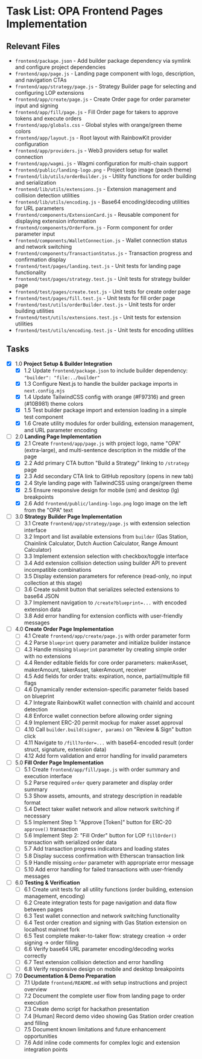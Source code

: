 # Task List: OPA Frontend Pages Implementation

## Relevant Files

- `frontend/package.json` - Add builder package dependency via symlink and configure project dependencies
- `frontend/app/page.js` - Landing page component with logo, description, and navigation CTAs
- `frontend/app/strategy/page.js` - Strategy Builder page for selecting and configuring LOP extensions
- `frontend/app/create/page.js` - Create Order page for order parameter input and signing
- `frontend/app/fill/page.js` - Fill Order page for takers to approve tokens and execute orders
- `frontend/app/globals.css` - Global styles with orange/green theme colors
- `frontend/app/layout.js` - Root layout with RainbowKit provider configuration
- `frontend/app/providers.js` - Web3 providers setup for wallet connection
- `frontend/app/wagmi.js` - Wagmi configuration for multi-chain support
- `frontend/public/landing-logo.png` - Project logo image (peach theme)
- `frontend/lib/utils/orderBuilder.js` - Utility functions for order building and serialization
- `frontend/lib/utils/extensions.js` - Extension management and collision detection utilities
- `frontend/lib/utils/encoding.js` - Base64 encoding/decoding utilities for URL parameters
- `frontend/components/ExtensionCard.js` - Reusable component for displaying extension information
- `frontend/components/OrderForm.js` - Form component for order parameter input
- `frontend/components/WalletConnection.js` - Wallet connection status and network switching
- `frontend/components/TransactionStatus.js` - Transaction progress and confirmation display
- `frontend/test/pages/landing.test.js` - Unit tests for landing page functionality
- `frontend/test/pages/strategy.test.js` - Unit tests for strategy builder page
- `frontend/test/pages/create.test.js` - Unit tests for create order page
- `frontend/test/pages/fill.test.js` - Unit tests for fill order page
- `frontend/test/utils/orderBuilder.test.js` - Unit tests for order building utilities
- `frontend/test/utils/extensions.test.js` - Unit tests for extension utilities
- `frontend/test/utils/encoding.test.js` - Unit tests for encoding utilities

## Tasks

- [x] 1.0 **Project Setup & Builder Integration**
  - [x] 1.2 Update `frontend/package.json` to include builder dependency: `"builder": "file:../builder"`
  - [x] 1.3 Configure Next.js to handle the builder package imports in `next.config.mjs`
  - [x] 1.4 Update TailwindCSS config with orange (#F97316) and green (#10B981) theme colors
  - [x] 1.5 Test builder package import and extension loading in a simple test component
  - [x] 1.6 Create utility modules for order building, extension management, and URL parameter encoding

- [ ] 2.0 **Landing Page Implementation**
  - [x] 2.1 Create `frontend/app/page.js` with project logo, name "OPA" (extra-large), and multi-sentence description in the middle of the page
  - [x] 2.2 Add primary CTA button "Build a Strategy" linking to `/strategy` page
  - [x] 2.3 Add secondary CTA link to GitHub repository (opens in new tab)
  - [x] 2.4 Style landing page with TailwindCSS using orange/green theme
  - [x] 2.5 Ensure responsive design for mobile (sm) and desktop (lg) breakpoints
  - [x] 2.6 Add `frontend/public/landing-logo.png` logo image on the left from the "OPA" text

- [ ] 3.0 **Strategy Builder Page Implementation**
  - [ ] 3.1 Create `frontend/app/strategy/page.js` with extension selection interface
  - [ ] 3.2 Import and list available extensions from `builder` (Gas Station, Chainlink Calculator, Dutch Auction Calculator, Range Amount Calculator)
  - [ ] 3.3 Implement extension selection with checkbox/toggle interface
  - [ ] 3.4 Add extension collision detection using builder API to prevent incompatible combinations
  - [ ] 3.5 Display extension parameters for reference (read-only, no input collection at this stage)
  - [ ] 3.6 Create submit button that serializes selected extensions to base64 JSON
  - [ ] 3.7 Implement navigation to `/create?blueprint=...` with encoded extension data
  - [ ] 3.8 Add error handling for extension conflicts with user-friendly messages

- [ ] 4.0 **Create Order Page Implementation**
  - [ ] 4.1 Create `frontend/app/create/page.js` with order parameter form
  - [ ] 4.2 Parse `blueprint` query parameter and initialize builder instance
  - [ ] 4.3 Handle missing `blueprint` parameter by creating simple order with no extensions
  - [ ] 4.4 Render editable fields for core order parameters: makerAsset, makerAmount, takerAsset, takerAmount, receiver
  - [ ] 4.5 Add fields for order traits: expiration, nonce, partial/multiple fill flags
  - [ ] 4.6 Dynamically render extension-specific parameter fields based on blueprint
  - [ ] 4.7 Integrate RainbowKit wallet connection with chainId and account detection
  - [ ] 4.8 Enforce wallet connection before allowing order signing
  - [ ] 4.9 Implement ERC-20 permit mockup for maker asset approval
  - [ ] 4.10 Call `builder.build(signer, params)` on "Review & Sign" button click
  - [ ] 4.11 Navigate to `/fill?order=...` with base64-encoded result (order struct, signature, extension data)
  - [ ] 4.12 Add form validation and error handling for invalid parameters

- [ ] 5.0 **Fill Order Page Implementation**
  - [ ] 5.1 Create `frontend/app/fill/page.js` with order summary and execution interface
  - [ ] 5.2 Parse required `order` query parameter and display order summary
  - [ ] 5.3 Show assets, amounts, and strategy description in readable format
  - [ ] 5.4 Detect taker wallet network and allow network switching if necessary
  - [ ] 5.5 Implement Step 1: "Approve [Token]" button for ERC-20 `approve()` transaction
  - [ ] 5.6 Implement Step 2: "Fill Order" button for LOP `fillOrder()` transaction with serialized order data
  - [ ] 5.7 Add transaction progress indicators and loading states
  - [ ] 5.8 Display success confirmation with Etherscan transaction link
  - [ ] 5.9 Handle missing `order` parameter with appropriate error message
  - [ ] 5.10 Add error handling for failed transactions with user-friendly messages

- [ ] 6.0 **Testing & Verification**
  - [ ] 6.1 Create unit tests for all utility functions (order building, extension management, encoding)
  - [ ] 6.2 Create integration tests for page navigation and data flow between pages
  - [ ] 6.3 Test wallet connection and network switching functionality
  - [ ] 6.4 Test order creation and signing with Gas Station extension on localhost mainnet fork
  - [ ] 6.5 Test complete maker-to-taker flow: strategy creation → order signing → order filling
  - [ ] 6.6 Verify base64 URL parameter encoding/decoding works correctly
  - [ ] 6.7 Test extension collision detection and error handling
  - [ ] 6.8 Verify responsive design on mobile and desktop breakpoints

- [ ] 7.0 **Documentation & Demo Preparation**
  - [ ] 7.1 Update `frontend/README.md` with setup instructions and project overview
  - [ ] 7.2 Document the complete user flow from landing page to order execution
  - [ ] 7.3 Create demo script for hackathon presentation
  - [ ] 7.4 [Human] Record demo video showing Gas Station order creation and filling
  - [ ] 7.5 Document known limitations and future enhancement opportunities
  - [ ] 7.6 Add inline code comments for complex logic and extension integration points

